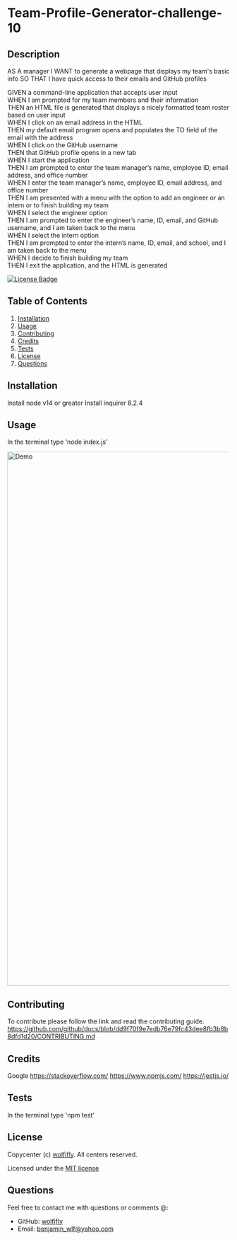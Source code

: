 # Team-Profile-Generator-challenge-10
  
  ## Description
  AS A manager
  I WANT to generate a webpage that displays my team's basic info
  SO THAT I have quick access to their emails and GitHub profiles

  GIVEN a command-line application that accepts user input<br>
  WHEN I am prompted for my team members and their information<br>
  THEN an HTML file is generated that displays a nicely formatted team roster based on user input<br>
  WHEN I click on an email address in the HTML<br>
  THEN my default email program opens and populates the TO field of the email with the address<br>
  WHEN I click on the GitHub username<br>
  THEN that GitHub profile opens in a new tab<br>
  WHEN I start the application<br>
  THEN I am prompted to enter the team manager’s name, employee ID, email address, and office number<br>
  WHEN I enter the team manager’s name, employee ID, email address, and office number<br>
  THEN I am presented with a menu with the option to add an engineer or an intern or to finish building my team<br>
  WHEN I select the engineer option<br>
  THEN I am prompted to enter the engineer’s name, ID, email, and GitHub username, and I am taken back to the menu<br>
  WHEN I select the intern option<br>
  THEN I am prompted to enter the intern’s name, ID, email, and school, and I am taken back to the menu<br>
  WHEN I decide to finish building my team<br>
  THEN I exit the application, and the HTML is generated<br>

  [![License Badge](https://img.shields.io/badge/license-MIT-success?style=plastic)](https://choosealicense.com/licenses/mit/)
  
  
  ## Table of Contents
  1. [Installation](#installation)
  2. [Usage](#usage)
  3. [Contributing](#contributing)
  4. [Credits](#credits)
  5. [Tests](#tests)
  6. [License](#license)
  7. [Questions](#questions)
  
  ## Installation
  Install node v14 or greater
  Install inquirer 8.2.4
  

  ## Usage
  In the terminal type ‘node index.js’
  
  <img width="1207" alt="Demo" src="https://github.com/wolfjfly/challenge-6-bw/blob/main/assets/video/Challenge-6-working-localy_%20Oct%209%2C%202022%203_55%20PM.gif">
  

  ## Contributing
  To contribute please follow the link and read the contributing guide. https://github.com/github/docs/blob/dd9f70f9e7edb76e79fc43dee8fb3b8b8dfd1d20/CONTRIBUTING.md
  

  ## Credits
  Google
  https://stackoverflow.com/
  https://www.npmjs.com/
  https://jestjs.io/


  ## Tests
  In the terminal type 'npm test'
  

  ## License
  Copycenter (c) [wolfjfly](https://github.com/wolfjfly). All centers reserved. 
  
Licensed under the [MIT license](https://choosealicense.com/licenses/mit/)
  

  ## Questions
  Feel free to contact me with questions or comments @:
  - GitHub: [wolfjfly](https://github.com/wolfjfly)
  - Email: [benjamin_wlf@yahoo.com](mailto:benjamin_wlf@yahoo.com)
  
  
